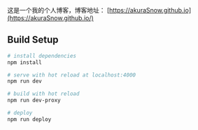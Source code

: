 这是一个我的个人博客，博客地址： [https://akuraSnow.github.io](https://akuraSnow.github.io/)

## Build Setup

``` bash
# install dependencies
npm install

# serve with hot reload at localhost:4000
npm run dev

# build with hot reload
npm run dev-proxy

# deploy
npm run deploy
```

